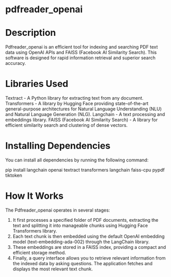 # pdfreader_openai
# Description
Pdfreader_openai is an efficient tool for indexing and searching PDF text data using OpenAI APIs and FAISS (Facebook AI Similarity Search). This software is designed for rapid information retrieval and superior search accuracy.
# Libraries Used

Textract - A Python library for extracting text from any document.
Transformers - A library by Hugging Face providing state-of-the-art general-purpose architectures for Natural Language Understanding (NLU) and Natural Language Generation (NLG).
Langchain - A text processing and embeddings library.
FAISS (Facebook AI Similarity Search) - A library for efficient similarity search and clustering of dense vectors.

# Installing Dependencies

You can install all dependencies by running the following command:

  pip install langchain openai textract transformers langchain faiss-cpu pypdf tiktoken

# How It Works

The Pdfreader_openai operates in several stages:

1. It first processes a specified folder of PDF documents, extracting the text and splitting it into manageable chunks using Hugging Face Transformers library.
2. Each text chunk is then embedded using the default OpenAI embedding model (text-embedding-ada-002) through the LangChain library.
3. These embeddings are stored in a FAISS index, providing a compact and efficient storage method.
4. Finally, a query interface allows you to retrieve relevant information from the indexed data by asking questions. The application fetches and displays the most relevant text chunk.

